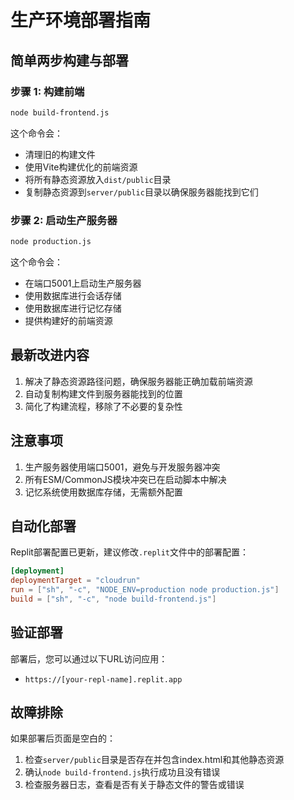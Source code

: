 # 生产环境部署指南

## 简单两步构建与部署

### 步骤 1: 构建前端

```bash
node build-frontend.js
```

这个命令会：
- 清理旧的构建文件
- 使用Vite构建优化的前端资源
- 将所有静态资源放入`dist/public`目录
- 复制静态资源到`server/public`目录以确保服务器能找到它们

### 步骤 2: 启动生产服务器

```bash
node production.js
```

这个命令会：
- 在端口5001上启动生产服务器
- 使用数据库进行会话存储
- 使用数据库进行记忆存储
- 提供构建好的前端资源

## 最新改进内容

1. 解决了静态资源路径问题，确保服务器能正确加载前端资源
2. 自动复制构建文件到服务器能找到的位置
3. 简化了构建流程，移除了不必要的复杂性

## 注意事项

1. 生产服务器使用端口5001，避免与开发服务器冲突
2. 所有ESM/CommonJS模块冲突已在启动脚本中解决
3. 记忆系统使用数据库存储，无需额外配置

## 自动化部署

Replit部署配置已更新，建议修改`.replit`文件中的部署配置：

```toml
[deployment]
deploymentTarget = "cloudrun"
run = ["sh", "-c", "NODE_ENV=production node production.js"]
build = ["sh", "-c", "node build-frontend.js"]
```

## 验证部署

部署后，您可以通过以下URL访问应用：
- `https://[your-repl-name].replit.app`

## 故障排除

如果部署后页面是空白的：
1. 检查`server/public`目录是否存在并包含index.html和其他静态资源
2. 确认`node build-frontend.js`执行成功且没有错误
3. 检查服务器日志，查看是否有关于静态文件的警告或错误